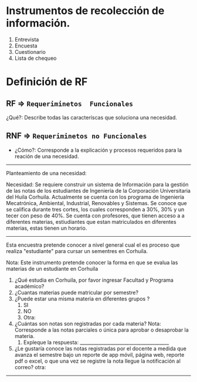 
# Instrumentos de recolección de información.

1. Entrevista
2. Encuesta
3. Cuestionario
4. Lista de chequeo

# Definición de RF 

## RF => `Requeriminetos  Funcionales`

¿Qué?: Describe todas las caracteríscas que soluciona una necesidad.


## RNF => `Requeriminetos no Funcionales`

* ¿Cómo?: Corresponde a la explicación y procesos requeridos para la reación de una necesidad. 

-----------------------------------------------------------

Planteamiento de una necesidad:

Necesidad: Se requiere construir un sistema de Información para la gestión de las notas de los estudiantes de Ingeniería de la Corporación Universitaria del Huila  Corhuila. Actualmente se cuenta con los programa de Ingeniería Mecatrónica, Ambiental, Industrial, Renovables y Sistemas. Se conoce que se califica durante tres cortes, los cuales corresponden a 30%, 30% y un tecer con peso de 40%. Se cuenta con profesores, que tienen acceso a a diferentes materias, estiudiantes que estan matriculados en diferentes materias, estas tienen un horario. 

-----------------------------------------------------------
Esta encuestra pretende conocer a nivel general cual el es proceso que realiza  "estudiante" para cursar un sementres en Corhuila. 

Nota: Este instrumento pretende conocer la forma en que se evalua las materias de un estudiante en Corhuila 

1. ¿Qué estudia en Corhuila, por favor ingresar Facultad y Programa académico?
2. ¿Cuantas materias puede matricular por semestre?
3. ¿Puede estar una misma materia en diferentes grupos ?
   1. SI
   2. NO
   3. Otra:
4.  ¿Cuántas son notas son registradas por cada materia?
    Nota: Corresponde a las notas parciales o única para aprobar o desaprobar la materia. 
    1.  Expleque la respuesta: ______________________________________
5.  ¿Le gustaría conoce las notas registradas por el docente a medida que avanza el semestre bajo un reporte de app móvil, página web, reporte pdf o excel, o que una vez se registre la nota llegue la notificación al correo?
   otra: 
   ______________________
